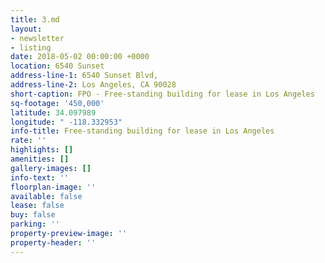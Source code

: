 ```yaml
---
title: 3.md
layout:
- newsletter
- listing
date: 2018-05-02 00:00:00 +0000
location: 6540 Sunset
address-line-1: 6540 Sunset Blvd,
address-line-2: Los Angeles, CA 90028
short-caption: FPO - Free-standing building for lease in Los Angeles
sq-footage: '450,000'
latitude: 34.097989
longitude: " -118.332953"
info-title: Free-standing building for lease in Los Angeles
rate: ''
highlights: []
amenities: []
gallery-images: []
info-text: ''
floorplan-image: ''
available: false
lease: false
buy: false
parking: ''
property-preview-image: ''
property-header: ''
---
```

